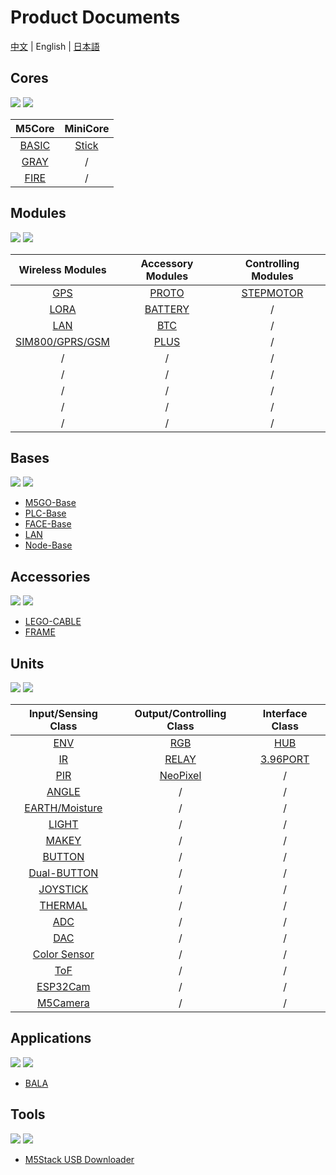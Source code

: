 # Product Documents

[中文](zh_CN/product_documents.md) | English | [日本語](ja/product_documents.md)

## Cores

<img src='assets/img/product_pics/1.jpg'> <img src='assets/img/product_pics/cores.png'>

| M5Core        | MiniCore      |
| :----------:  |:------------: |
| [BASIC](en/product_documents/m5stack-core/m5core_basic)         | [Stick](en/product_documents/m5stack-core/minicore_stick)         |
| [GRAY](en/product_documents/m5stack-core/m5core_gray)          | /            |
| [FIRE](en/product_documents/m5stack-core/m5core_fire)          | /            |

## Modules

<img src='assets/img/product_pics/2.jpg'> <img src='assets/img/product_pics/module.png'>

| Wireless Modules      | Accessory Modules  | Controlling Modules   |
| :------------------:  |:------------------:| :--------------------:|
| [GPS](en/product_documents/modules/module_gps) | [PROTO](en/product_documents/modules/module_proto) | [STEPMOTOR](en/product_documents/modules/module_stepmotor)|
| [LORA](en/product_documents/modules/module_lora)                  | [BATTERY](en/product_documents/modules/module_battery)            | /                     |
| [LAN](en/product_documents/modules/module_lan)                   | [BTC](en/product_documents/modules/module_btc)                | /                    |
| [SIM800/GPRS/GSM](en/product_documents/modules/module_sim800)       | [PLUS](en/product_documents/modules/module_plus)                  | /                    |
| /                     | /                  | /                     |
| /                     | /                  | /                     |
| /                     | /                  | /                     |
| /                     | /                  | /                     |
| /                     | /                  | /                     |

## Bases

<img src='assets/img/product_pics/5.jpg'> <img src='assets/img/product_pics/bases.png'>

- [M5GO-Base](en/product_documents/bases/cables/m5go_base)
- [PLC-Base](en/product_documents/modules/module_plc)
- [FACE-Base](en/product_documents/modules/module_face)
- [LAN](en/product_documents/bases/lan_base)
- [Node-Base](en/product_documents/bases/node_base)

## Accessories

<img src='assets/img/product_pics/5.jpg'> <img src='assets/img/product_pics/accessory.png'>

- [LEGO-CABLE](en/product_documents/accessorries/cables/accessory_lego_cable)
- [FRAME](en/product_documents/accessorries/accessory_frame)

## Units

<img src='assets/img/product_pics/3.jpg'> <img src='assets/img/product_pics/unit.png'>

| Input/Sensing Class   | Output/Controlling Class  | Interface Class   |
| :-------------------: |:------------------------: | :----------------:|
| [ENV](en/product_documents/units/unit_env)                   | [RGB](en/product_documents/units/unit_rgb)                       | [HUB](en/product_documents/units/unit_hub)               |
| [IR](en/product_documents/units/unit_ir)                    | [RELAY](en/product_documents/units/unit_relay)                         | [3.96PORT](en/product_documents/units/unit_396port)          |
| [PIR](en/product_documents/units/unit_pir)                   | [NeoPixel](en/product_documents/units/unit_neopixel)                         | /                 |
| [ANGLE](en/product_documents/units/unit_angle)                   | /                         | /                  |
| [EARTH/Moisture](en/product_documents/units/unit_moisture)        | /                         | /                 |
| [LIGHT](en/product_documents/units/unit_light)                 | /                         | /                 |
| [MAKEY](en/product_documents/units/unit_makey)                   | /                         | /                 |
| [BUTTON](en/product_documents/units/unit_button)                   | /                         | /                 |
| [Dual-BUTTON](en/product_documents/units/unit_dual_button)                   | /                         | /                 |
| [JOYSTICK](en/product_documents/units/unit_joystick)                   | /                         | /                 |
| [THERMAL](en/product_documents/units/unit_thermal)                   | /                         | /                 |
| [ADC](en/product_documents/units/unit_ADC)                   | /                         | /                 |
| [DAC](en/product_documents/units/unit_DAC)                   | /                         | /                 |
| [Color Sensor](en/product_documents/units/unit_color_sensor)                   | /                         | /                 |
| [ToF](en/product_documents/units/unit_tof)                   | /                         | /                 |
| [ESP32Cam](en/product_documents/units/unit_esp32cam)                   | /                         | /                 |
| [M5Camera](en/product_documents/units/unit_m5camera)                   | /                         | /                 |

## Applications

<img src='assets/img/product_pics/4.jpg'> <img src='assets/img/product_pics/application.png'>

- [BALA](en/product_documents/applications/application_bala)

## Tools

<img src='assets/img/product_pics/6.jpg'> <img src='assets/img/product_pics/tool.png'>

- [M5Stack USB Downloader](en/product_documents/tools/tool_usb_downloader)
